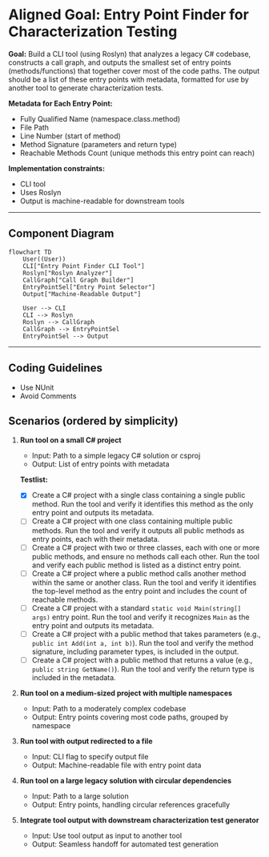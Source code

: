 # Aligned Goal: Entry Point Finder for Characterization Testing

**Goal:**
Build a CLI tool (using Roslyn) that analyzes a legacy C# codebase, constructs a call graph, and outputs the smallest set of entry points (methods/functions) that together cover most of the code paths. The output should be a list of these entry points with metadata, formatted for use by another tool to generate characterization tests.

**Metadata for Each Entry Point:**
- Fully Qualified Name (namespace.class.method)
- File Path
- Line Number (start of method)
- Method Signature (parameters and return type)
- Reachable Methods Count (unique methods this entry point can reach)

**Implementation constraints:**
- CLI tool
- Uses Roslyn
- Output is machine-readable for downstream tools

---

## Component Diagram

```mermaid
flowchart TD
    User((User))
    CLI["Entry Point Finder CLI Tool"]
    Roslyn["Roslyn Analyzer"]
    CallGraph["Call Graph Builder"]
    EntryPointSel["Entry Point Selector"]
    Output["Machine-Readable Output"]

    User --> CLI
    CLI --> Roslyn
    Roslyn --> CallGraph
    CallGraph --> EntryPointSel
    EntryPointSel --> Output
```

---

## Coding Guidelines
- Use NUnit
- Avoid Comments

## Scenarios (ordered by simplicity)

1. **Run tool on a small C# project**
   - Input: Path to a simple legacy C# solution or csproj
   - Output: List of entry points with metadata

   **Testlist:**
   - [x] Create a C# project with a single class containing a single public method. Run the tool and verify it identifies this method as the only entry point and outputs its metadata.
   - [ ] Create a C# project with one class containing multiple public methods. Run the tool and verify it outputs all public methods as entry points, each with their metadata.
   - [ ] Create a C# project with two or three classes, each with one or more public methods, and ensure no methods call each other. Run the tool and verify each public method is listed as a distinct entry point.
   - [ ] Create a C# project where a public method calls another method within the same or another class. Run the tool and verify it identifies the top-level method as the entry point and includes the count of reachable methods.
   - [ ] Create a C# project with a standard `static void Main(string[] args)` entry point. Run the tool and verify it recognizes `Main` as the entry point and outputs its metadata.
   - [ ] Create a C# project with a public method that takes parameters (e.g., `public int Add(int a, int b)`). Run the tool and verify the method signature, including parameter types, is included in the output.
   - [ ] Create a C# project with a public method that returns a value (e.g., `public string GetName()`). Run the tool and verify the return type is included in the metadata.

2. **Run tool on a medium-sized project with multiple namespaces**
   - Input: Path to a moderately complex codebase
   - Output: Entry points covering most code paths, grouped by namespace

3. **Run tool with output redirected to a file**
   - Input: CLI flag to specify output file
   - Output: Machine-readable file with entry point data

4. **Run tool on a large legacy solution with circular dependencies**
   - Input: Path to a large solution
   - Output: Entry points, handling circular references gracefully

5. **Integrate tool output with downstream characterization test generator**
   - Input: Use tool output as input to another tool
   - Output: Seamless handoff for automated test generation
